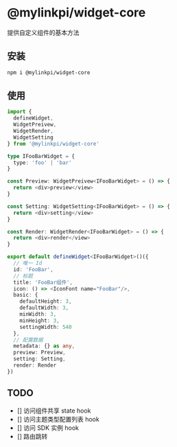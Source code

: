 # @mylinkpi/widget-core

提供自定义组件的基本方法

## 安装

```bash
npm i @mylinkpi/widget-core
```

## 使用

```typescript
import {
  defineWidget,
  WidgetPreivew,
  WidgetRender,
  WidgetSetting
} from '@mylinkpi/widget-core'

type IFooBarWidget = {
  type: 'foo' | 'bar'
}

const Preview: WidgetPreivew<IFooBarWidget> = () => {
  return <div>preview</view>
}

const Setting: WidgetSetting<IFooBarWidget> = () => {
  return <div>setting</view>
}

const Render: WidgetRender<IFooBarWidget> = () => {
  return <div>render</view>
}

export default defineWidget<IFooBarWidget>()({
  // 唯一 Id
  id: 'FooBar',
  // 标题
  title: 'FooBar组件',
  icon: () => <IconFont name="FooBar"/>,
  basic: {
    defaultHeight: 3,
    defaultWidth: 3,
    minWidth: 3,
    minHeight: 3,
    settingWidth: 540
  },
  // 配置数据
  metadata: {} as any,
  preview: Preview,
  setting: Setting,
  render: Render
})
```

## TODO

- [] 访问组件共享 state hook
- [] 访问主题类型配置列表 hook
- [] 访问 SDK 实例 hook
- [] 路由跳转
